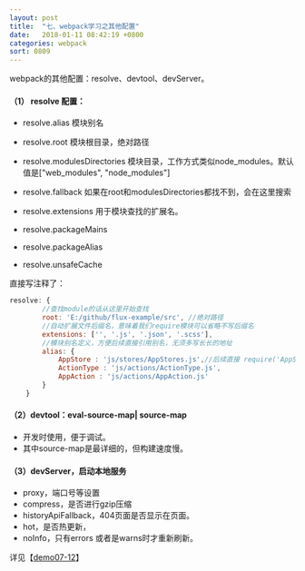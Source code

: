 ```yaml
---
layout: post
title:  "七、webpack学习之其他配置"
date:   2018-01-11 08:42:19 +0800
categories: webpack
sort: 0809
---
```


webpack的其他配置：resolve、devtool、devServer。

#### （1） resolve 配置：

- resolve.alias 模块别名


- resolve.root 模块根目录，绝对路径
- resolve.modulesDirectories 模块目录，工作方式类似node_modules。默认值是["web_modules", "node_modules"]
- resolve.fallback 如果在root和modulesDirectories都找不到，会在这里搜索
- resolve.extensions 用于模块查找的扩展名。
- resolve.packageMains
- resolve.packageAlias
- resolve.unsafeCache

直接写注释了：

```javascript
resolve: {
        //查找module的话从这里开始查找
        root: 'E:/github/flux-example/src', //绝对路径
        //自动扩展文件后缀名，意味着我们require模块可以省略不写后缀名
        extensions: ['', '.js', '.json', '.scss'],
        //模块别名定义，方便后续直接引用别名，无须多写长长的地址
        alias: {
            AppStore : 'js/stores/AppStores.js',//后续直接 require('AppStore') 即可
            ActionType : 'js/actions/ActionType.js',
            AppAction : 'js/actions/AppAction.js'
        }
    }
```

#### （2）devtool：eval-source-map| source-map

- 开发时使用，便于调试。
- 其中source-map是最详细的，但构建速度慢。

#### （3）devServer，启动本地服务

- proxy，端口号等设置
- compress，是否进行gzip压缩
- historyApiFallback，404页面是否显示在页面。
- hot，是否热更新，
- noInfo，只有errors 或者是warns时才重新刷新。



详见【[demo07-12](https://github.com/huanghui8030/webpack/tree/master/demo07-12)】